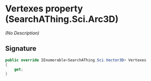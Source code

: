 # Vertexes property (SearchAThing.Sci.Arc3D)
_(No Description)_

## Signature
```csharp
public override IEnumerable<SearchAThing.Sci.Vector3D> Vertexes
{
    get;
}
```
